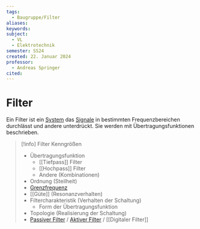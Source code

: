 ```yaml
---
tags:
  - Baugruppe/Filter
aliases: 
keywords: 
subject:
  - VL
  - Elektrotechnik
semester: SS24
created: 22. Januar 2024
professor:
  - Andreas Springer
cited:
---
```

 

# Filter

Ein Filter ist ein [System](../../Systemtheorie/{MOC}%20Systemtheorie.md) das [Signale](../../Systemtheorie/Signale.md) in bestimmten Frequenzbereichen durchlässt und andere unterdrückt. Sie werden mit Übertragungsfunktionen beschrieben.

> [!info] Filter Kenngrößen
> 
> 
>
> - Übertragungsfunktion
>     - [[Tiefpass]] Filter
>     - [[Hochpass]] Filter
>     - Andere (Kombinationen)
> - Ordnung (Steilheit)
> - [Grenzfrequenz](Grenzfrequenz.md)
> - [[Güte]] (Resonanzverhalten)
> - Filtercharakteristik (Verhalten der Schaltung)
>     - Form der Übertragungsfunktion
> - Topologie (Realisierung der Schaltung)
> - [Passiver Filter](Passiver%20Filter.md) / [Aktiver Filter](Aktiver%20Filter.md) / [[Digitaler Filter]]
> 
